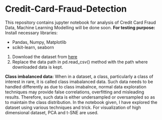 # Credit-Card-Fraud-Detection
This repository contains jupyter notebook for analysis of Credit Card Fraud Data, Machine Learning Modelling will be done soon.
**For testing purpose:**
Install necessary libraries:
* Pandas, Numpy, Matplotlib
* scikit-learn, seaborn

1. Download the dataset from [here](https://www.kaggle.com/mlg-ulb/creditcardfraud)
2. Replace the data path in pd.read_csv() method with the path where downloaded data is kept.

**Class imbalanced data:** When in a dataset, a class, particularly a class of interest in rare, it is called class imabalanced data. Such data needs to be handled differently as due to class imabalnce, normal data exploration techniques may provide false correlations, overfitting and misleading results. 
Therefore, such data is either undersampled or oversampled so as to maintain the class distribution.
In the notebook given, I have explored the dataset using various techniques and trick. For visualization of high dimensional dataset, PCA and t-SNE are used. 
